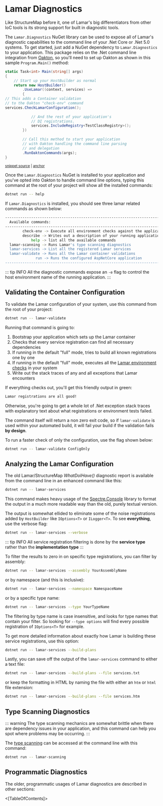 # Lamar Diagnostics

Like StructureMap before it, one of Lamar's big differentiators from other IoC tools is its strong support for built in diagnostic tools.

The `Lamar.Diagnostics` NuGet library can be used to expose all of Lamar's diagnostic capabilities to the command line of your .Net Core or .Net 5.0 systems. To get started, just add a NuGet dependency to `Lamar.Diagnostics` to your application. This package relies on the .Net command line integration from [Oakton](https://jasperfx.github.io), so you'll need to set up Oakton as shown in this sample `Program.Main()` method:

<!-- snippet: sample_using-lamar-diagnostics -->
<a id='snippet-sample_using-lamar-diagnostics'></a>
```cs
static Task<int> Main(string[] args)
{
    // Start up your HostBuilder as normal
    return new HostBuilder()
        .UseLamar((context, services) =>
        {
// This adds a Container validation
// to the Oakton "check-env" command
services.CheckLamarConfiguration();
            
            // And the rest of your application's 
            // DI registrations.
            services.IncludeRegistry<TestClassRegistry>();
        })
        
        // Call this method to start your application
        // with Oakton handling the command line parsing
        // and delegation
        .RunOaktonCommands(args);
}
```
<sup><a href='https://github.com/JasperFx/lamar/blob/master/src/LamarDiagnosticsWithNetCore3Demonstrator/Program.cs#L18-L39' title='Snippet source file'>snippet source</a> | <a href='#snippet-sample_using-lamar-diagnostics' title='Start of snippet'>anchor</a></sup>
<!-- endSnippet -->

Once the `Lamar.Diagnostics` NuGet is installed to your application and you've opted into Oakton to handle command line options, typing this command at the root of your project will show all the installed commands:

```bash
dotnet run -- help
```

If `Lamar.Diagnostics` is installed, you should see three lamar related commands as shown below:

```bash
---------------------------------------------------------------------------------------------
  Available commands:
---------------------------------------------------------------------------------------------
        check-env -> Execute all environment checks against the application
        describe -> Writes out a description of your running application...
            help -> list all the available commands
  lamar-scanning -> Runs Lamar's type scanning diagnostics
  lamar-services -> List all the registered Lamar services
  lamar-validate -> Runs all the Lamar container validations
              run -> Runs the configured AspNetCore application
---------------------------------------------------------------------------------------------
```

::: tip INFO
All the diagnostic commands expose an `-e` flag to control the host environment name of the running application.
:::

## Validating the Container Configuration

To validate the Lamar configuration of your system, use this command from the root of your project:

```bash
dotnet run -- lamar-validate
```

Running that command is going to:

1. Bootstrap your application which sets up the Lamar container
1. Checks that every service registration can find all necessary dependencies
1. If running in the default "full" mode, tries to build all known registrations one by one
1. If running in the default "full" mode, executes all the [Lamar environment checks](/guide/ioc/diagnostics/environment-tests) in your system
1. Write out the stack traces of any and all exceptions that Lamar encounters

If everything checks out, you'll get this friendly output in green:

```bash
Lamar registrations are all good!
```

Otherwise, you're going to get a whole lot of .Net exception stack traces with explanatory text about what registrations or environment tests failed.

The command itself will return a non zero exit code, so if `lamar-validate` is used within your automated build, it will fail your build if the validation fails **by design**.

To run a faster check of only the configuration, use the flag shown below:

```bash
dotnet run -- lamar-validate ConfigOnly
```

## Analyzing the Lamar Configuration

The old Lamar/StructureMap *WhatDoIHave()* diagnostic report is available from the command line in an enhanced command like this:

```bash
dotnet run -- lamar-services
```

This command makes heavy usage of the [Spectre.Console](https://spectresystems.github.io/spectre.console) library to format the output in a much more readable way than the old, purely textual version.

The output is somewhat ellided to eliminate some of the noise registrations added by `HostBuilder` like `IOptions<T>` or `ILogger<T>`. To see **everything**, use the verbose flag:

```bash
dotnet run -- lamar-services --verbose
```

::: tip INFO
All service registration filtering is done by the **service type** rather than the **implementation type**
:::

To filter the results to zero in on specific type registrations, you can filter by assembly:

```bash
dotnet run -- lamar-services --assembly YourAssemblyName
```

or by namespace (and this is inclusive):

```bash
dotnet run -- lamar-services --namespace NamespaceName
```

or by a specific type name:

```bash
dotnet run -- lamar-services --type YourTypeName
```

The filtering by type name is case insensitive, and looks for type names that contain your filter. So looking for `--type options` will find every possible registration of `IOptions<T>` for example.

To get more detailed information about exactly how Lamar is building these service registrations, use this option:

```bash
dotnet run -- lamar-services --build-plans
```

Lastly, you can save off the output of the `lamar-services` command to either a text file:

```bash
dotnet run -- lamar-services --build-plans --file services.txt
```

or keep the formatting in HTML by naming the file with either an `htm` or `html` file extension:

```bash
dotnet run -- lamar-services --build-plans --file services.htm
```

## Type Scanning Diagnostics

::: warning
The type scanning mechanics are somewhat brittle when there are dependency issues in your application, and this command can help you spot where problems may be occurring.
:::

The [type scanning](/guide/ioc/diagnostics/type-scanning) can be accessed at the command line with this command:

```bash
dotnet run -- lamar-scanning
```

## Programmatic Diagnostics

The older, programmatic usages of Lamar diagnostics are described in other sections:

<[TableOfContents]>
